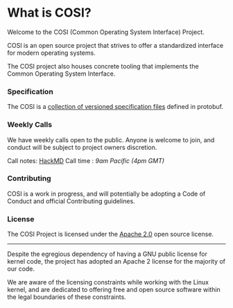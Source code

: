 # What is COSI?

Welcome to the COSI (Common Operating System Interface) Project.

COSI is an open source project that strives to offer a standardized interface for modern operating systems.

The COSI project also houses concrete tooling that implements the Common Operating System Interface.

### Specification

The COSI is a [collection of versioned specification files](https://github.com/cosi-project/specification) defined in protobuf.

### Weekly Calls

We have weekly calls open to the public.
Anyone is welcome to join, and conduct will be subject to project owners discretion.

Call notes: [HackMD](https://hackmd.io/IXcDy0prSgia4lOH_e1xSA)
Call time : _9am Pacific (4pm GMT)_

### Contributing

COSI is a work in progress, and will potentially be adopting a Code of Conduct and official Contributing guidelines.

### License

The COSI Project is licensed under the [Apache 2.0](https://github.com/cosi-project/community/blob/main/LICENSE) open source license.

---

Despite the egregious dependency of having a GNU public license for kernel code, the project has adopted an Apache 2 license for the majority of our code.

We are aware of the licensing constraints while working with the Linux kernel, and are dedicated to offering free and open source software within the legal boundaries of these constraints.



